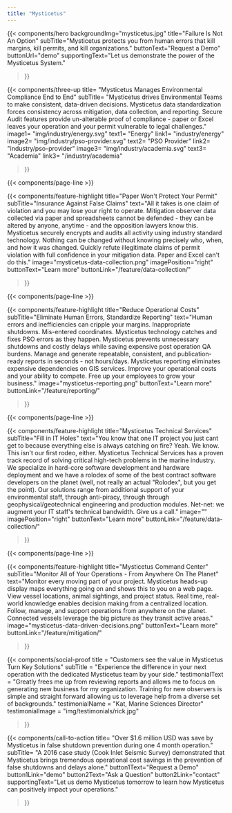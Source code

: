 ```yaml
---
title: "Mysticetus"
---
```


{{< components/hero
	backgroundImg="mysticetus.jpg"
	title="Failure Is Not An Option"
	subTitle="Mysticetus protects you from human errors that kill margins, kill permits, and kill organizations."
	buttonText="Request a Demo"
	buttonUrl="demo"
	supportingText="Let us demonstrate the power of the Mysticetus System."
>}}

<!-- 
NOTE: We can use these icons for free as long as we attribute the artist(s) (see footer below copyright)
Icons:
	- Energy: https://www.flaticon.com/free-icon/wind-energy_1400311
	- PSO Provider: https://www.flaticon.com/free-icon/destination_854881
	- Academia: https://www.flaticon.com/free-icon/book_854861
-->
{{< components/three-up
	title= "Mysticetus Manages Environmental Compliance End to End"
	subTitle= "Mysticetus drives Environmental Teams to make consistent, data-driven decisions. Mysticetus data standardization forces consistency across mitigation, data collection, and reporting. Secure Audit features provide un-alterable proof of compliance -  paper or Excel leaves your operation and your permit vulnerable to legal challenges."
	image1= "img/industry/energy.svg"
	text1= "Energy"
	link1= "industry/energy"
	image2= "img/industry/pso-provider.svg"
	text2= "PSO Provider"
	link2= "industry/pso-provider"
	image3= "img/industry/academia.svg"
	text3= "Academia"
	link3= "/industry/academia"
>}}

{{< components/page-line >}}

{{< components/feature-highlight
	title="Paper Won't Protect Your Permit"
	subTitle="Insurance Against False Claims"
	text="All it takes is one claim of violation and you may lose your right to operate. Mitigation observer data collected via paper and spreadsheets cannot be defended - they can be altered by anyone, anytime - and the opposition lawyers know this. Mysticetus securely encrypts and audits all activity using industry standard technology. Nothing can be changed without knowing precisely who, when, and how it was changed. Quickly refute illegitimate claims of permit violation with full confidence in your mitigation data. Paper and Excel can't do this."
	image="mysticetus-data-collection.png"
	imagePosition="right"
	buttonText="Learn more"
	buttonLink="/feature/data-collection/"
>}}

{{< components/page-line >}}

{{< components/feature-highlight
	title="Reduce Operational Costs"
	subTitle="Eliminate Human Errors, Standardize Reporting"
	text="Human errors and inefficiencies can cripple your margins. Inappropriate shutdowns. Mis-entered coordinates. Mysticetus technology catches and fixes PSO errors as they happen. Mysticetus prevents unnecessary shutdowns and costly delays while saving expensive post operation QA burdens. Manage and generate repeatable, consistent, and publication-ready reports in seconds - not hours/days. Mysticetus reporting eliminates expensive dependencies on GIS services. Improve your operational costs and your ability to compete. Free up your employees to grow your business."
	image="mysticetus-reporting.png"
	buttonText="Learn more"
	buttonLink="/feature/reporting/"
>}}

{{< components/page-line >}}

{{< components/feature-highlight
	title="Mysticetus Technical Services"
	subTitle="Fill in IT Holes"
	text="You know that one IT project you just cant get to because everything else is always catching on fire? Yeah. We know. This isn't our first rodeo, either. Mysticetus Technical Services has a proven track record of solving critical high-tech problems in the marine industry. We specialize in hard-core software development and hardware deployment and we have a rolodex of some of the best contract software developers on the planet (well, not really an actual "Rolodex", but you get the point). Our solutions range from additional support of your environmental staff, through anti-piracy, through through geophysical/geotechnical engineering and production modules. Net-net: we augment your IT staff's technical bandwidth. Give us a call."
	image=""
	imagePosition="right"
	buttonText="Learn more"
	buttonLink="/feature/data-collection/"
>}}

{{< components/page-line >}}

{{< components/feature-highlight
	title="Mysticetus Command Center"
	subTitle="Monitor All of Your Operations - From Anywhere On The Planet"
	text="Monitor every moving part of your project. Mysticetus heads-up display maps everything going on and shows this to you on a web page. View vessel locations, animal sightings, and project status. Real time, real-world knowledge enables decision making from a centralized location. Follow, manage, and support operations from anywhere on the planet. Connected vessels leverage the big picture as they transit active areas."
	image="mysticetus-data-driven-decisions.png"
	buttonText="Learn more"
	buttonLink="/feature/mitigation/"
>}}

{{< components/social-proof 
	title = "Customers see the value in Mysticetus Turn Key Solutions"
	subTitle = "Experience the difference in your next operation with the dedicated Mysticetus team by your side."
	testimonialText = "Greatly frees me up from reviewing reports and allows me to focus on generating new business for my organization. Training for new observers is simple and straight forward allowing us to leverage help from a diverse set of backgrounds."
	testimonialName = "Kat, Marine Sciences Director"
	testimonialImage = "img/testimonials/rick.jpg"
>}}

{{< components/call-to-action
	title= "Over $1.6 million USD was save by Mysticetus in false shutdown prevention during one 4 month operation."
	subTitle= "A 2016 case study (Cook Inlet Seismic Survey) demonstrated that Mysticetus brings tremendous operational cost savings in the prevention of false shutdowns and delays alone."
	button1Text="Request a Demo"
	button1Link="demo"
	button2Text="Ask a Question"
	button2Link="contact"
	supportingText="Let us demo Mysticetus tomorrow to learn how Mysticetus can positively impact your operations."
>}}
